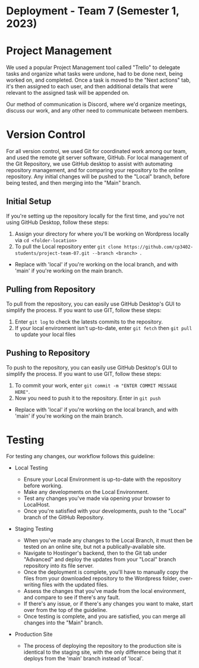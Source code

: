 # Deployment - Team 7 (Semester 1, 2023)

# Project Management

We used a popular Project Management tool called "Trello" to delegate tasks and organize what tasks were undone, had to be done next, being worked on, and completed.
Once a task is moved to the "Next actions" tab, it's then assigned to each user, and then additional details that were relevant to the assigned task will be appended on.

Our method of communication is Discord, where we'd organize meetings, discuss our work, and any other need to communicate between members.

# Version Control

For all version control, we used Git for coordinated work among our team, and used the remote git server software, GitHub.
For local management of the Git Repository, we use GitHub desktop to assist with automating repository management, and for comparing your repository to the online repository.
Any initial changes will be pushed to the "Local" branch, before being tested, and then merging into the "Main" branch.

## Initial Setup

If you're setting up the repository locally for the first time, and you're not using GitHub Desktop, follow these steps:
 1. Assign your directory for where you'll be working on Wordpress locally via `cd <folder-location>`
 2. To pull the Local repository enter `git clone https://github.com/cp3402-students/project-team-07.git --branch <branch> `.
   - Replace <branch> with 'local' if you're working on the local branch, and with 'main' if you're working on the main branch.

## Pulling from Repository

To pull from the repository, you can easily use GitHub Desktop's GUI to simplify the process. If you want to use GIT, follow these steps:
 1. Enter `git log` to check the latests commits to the repository.
 2. If your local environment isn't up-to-date, enter `git fetch` then `git pull` to update your local files

## Pushing to Repository

To push to the repository, you can easily use GitHub Desktop's GUI to simplify the process. If you want to use GIT, follow these steps:
 1. To commit your work, enter `git commit -m "ENTER COMMIT MESSAGE HERE"`.
 2. Now you need to push it to the repository. Enter in `git push`
   - Replace <branch> with 'local' if you're working on the local branch, and with 'main' if you're working on the main branch.

# Testing

For testing any changes, our workflow follows this guideline:
 - Local Testing
   - Ensure your Local Environment is up-to-date with the repository before working.
   - Make any developments on the Local Environment.
   - Test any changes you've made via opening your browser to LocalHost.
   - Once you're satisfied with your developments, push to the "Local" branch of the GitHub Repository.

 - Staging Testing
   - When you've made any changes to the Local Branch, it must then be tested on an online site, but not a publically-available site.
   - Navigate to Hostinger's backend, then to the Git tab under "Advanced" and deploy the updates from your "Local" branch repository into its file server.
   - Once the deployment is complete, you'll have to manually copy the files from your downloaded repository to the Wordpress folder, over-writing files with the updated files.
   - Assess the changes that you've made from the local environment, and compare to see if there's any fault.
   - If there's any issue, or if there's any changes you want to make, start over from the top of the guideline.
   - Once testing is complete, and you are satisfied, you can merge all changes into the "Main" branch.

 - Production Site
   - The process of deploying the repository to the production site is identical to the staging site, with the only difference being that it deploys from the 'main' branch instead of 'local'.

